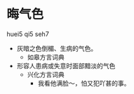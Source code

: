 



# 晦气色
huei5 qi5 seh7
+ 灰暗之色倒楣、生病的气色。
  * 如皋方言词典
+ 形容人患病或失意时面部黯淡的气色
  * 兴化方言词典
    - 我看他满脸～，怕又犯吖甚的事。
